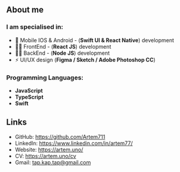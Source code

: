 ## About me

### I am specialised in:
- 📱 Mobile IOS & Android - (**Swift UI & React Native**) development
-  👨‍💻 FrontEnd - (**React JS**) development
- 👨‍🔬 BackEnd - (**Node JS**) development
- ⚡ UI/UX design (**Figma / Sketch / Adobe Photoshop CC**)

### Programming Languages: 
 - **JavaScript**
 - **TypeScript**
 - **Swift**

## Links
- GitHub: https://github.com/Artem711
- LinkedIn: https://www.linkedin.com/in/artem77/
- Website: https://artem.uno/
- CV: https://artem.uno/cv
- Gmail: tap.kap.tap@gmail.com
